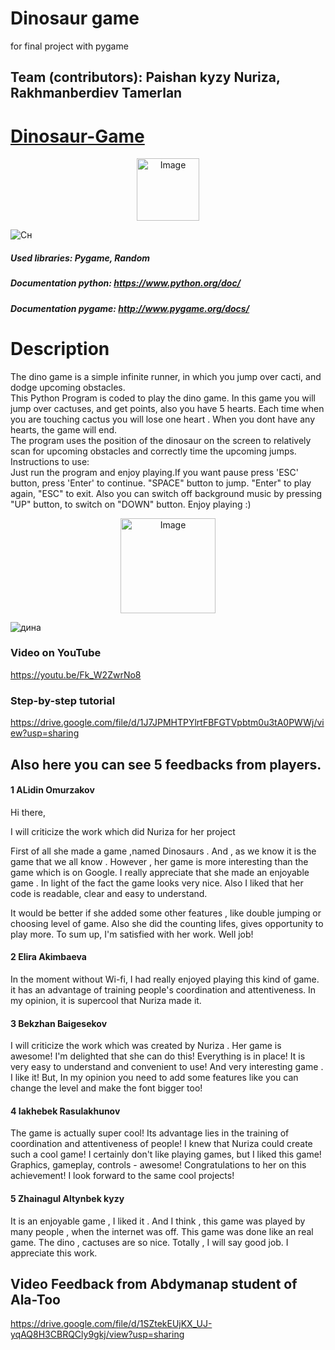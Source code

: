 # Dinosaur game
for final project with pygame
## Team (contributors): Paishan kyzy Nuriza, Rakhmanberdiev Tamerlan
# [Dinosaur-Game](chrome://dino)
<div align="center" ><img src="https://github.com/sgagankumar/Chrome-Dinosaur-Game-Hack/blob/master/Images/IMG1.JPG" alt="Image" width=auto height=100px/></div>

![Сн](https://user-images.githubusercontent.com/73305001/102723156-0bc2ca00-4328-11eb-8098-0a98d0e01287.JPG)
##### Used libraries: Pygame, Random
##### Documentation python: https://www.python.org/doc/
##### Documentation pygame: http://www.pygame.org/docs/ 
# Description
The dino game is a simple infinite runner, in which you jump over cacti, and dodge upcoming obstacles.<br>
This Python Program is coded to play the dino game. In this game you will jump over cactuses, and get points, also you have 5 hearts. Each time when
you are touching cactus you will lose one heart . When you dont have any hearts, the game will end.<br>
The program uses the position of the dinosaur on the screen to relatively scan for upcoming obstacles and correctly time the upcoming jumps.
Instructions to use:<br>
Just run the program and enjoy playing.If you want pause press 'ESC' button, press 'Enter' to continue. "SPACE" button to jump. "Enter" to play again, "ESC" to exit. Also you can switch off background music by pressing "UP" button, to switch on "DOWN" button. Enjoy playing :)
<div align="center" ><img src="https://github.com/sgagankumar/Chrome-Dinosaur-Game-Hack/blob/master/Images/Dino_non-birthday_version.gif" alt="Image" width=auto height=152px/></div>

![дина](https://user-images.githubusercontent.com/73305001/102693857-616f7780-423f-11eb-874b-a205eb501856.JPG)
### Video on YouTube
https://youtu.be/Fk_W2ZwrNo8
### Step-by-step tutorial
https://drive.google.com/file/d/1J7JPMHTPYlrtFBFGTVpbtm0u3tA0PWWj/view?usp=sharing
## Also here you can see 5 feedbacks from players. 
#### 1 ALidin Omurzakov
Hi there,

I will criticize  the work which did Nuriza for her project

First of all she made a game ,named Dinosaurs . 
And , as we know it is the game that we all know . However , her game is more interesting than the game which is on Google. 
I really appreciate that she made an enjoyable game . In light of the fact  the game looks very nice. Also I liked that her code is readable, clear and easy to understand. 

It would be better if she added some other features , like double jumping or choosing level of game. Also she did  the counting lifes, gives opportunity to play more.
To sum up, I'm satisfied with her work. Well job!
#### 2 Elira Akimbaeva
In the moment without Wi-fi, I had really enjoyed playing this kind of game. it has an advantage of training people's coordination and attentiveness. In my opinion, it is supercool that Nuriza made it.
#### 3 Bekzhan Baigesekov
I will criticize the work which was created by Nuriza . Her game is awesome! I'm delighted that she can do this! Everything is in place! It is very easy to understand and convenient to use! And very interesting game . I like it! But, In my opinion you need to add some features like you can change the level and make the font bigger too!
#### 4 Iakhebek Rasulakhunov
The game is actually super cool! Its advantage lies in the training of coordination and attentiveness of people! I knew that Nuriza could create such a cool game! I certainly don't like playing games, but I liked this game! Graphics, gameplay, controls - awesome! Congratulations to her on this achievement! I look forward to the same cool projects!
#### 5 Zhainagul Altynbek kyzy
It is an enjoyable game , I liked it . And I think , this game was played by many people , when the internet was off. This game was done like an real game. The dino , cactuses are so nice. Totally , I will say good job. I appreciate this work.
## Video Feedback from Abdymanap student of Ala-Too
https://drive.google.com/file/d/1SZtekEUjKX_UJ-yqAQ8H3CBRQCly9gkj/view?usp=sharing
